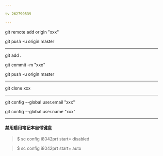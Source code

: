 ```yaml
---

tv 262799539

---
```


git remote add origin "xxx"

git push -u origin master

---

git add .

git commit -m "xxx"

git push -u origin master

---

git clone xxx

---

git config --global user.email "xxx"

git config --global user.name "xxx"

---

#### 禁用启用笔记本自带键盘

>$ sc config i8042prt start= disabled

>$ sc config i8042prt start= auto
